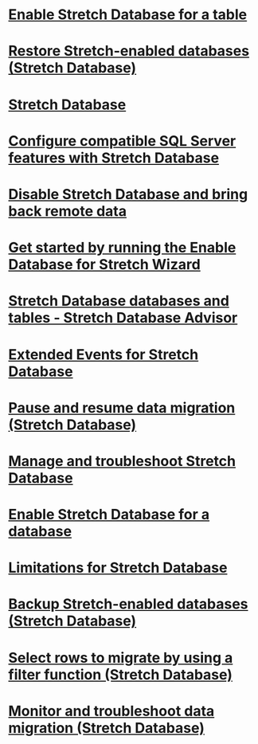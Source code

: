 # [Enable Stretch Database for a table](enable-stretch-database-for-a-table.md)
# [Restore Stretch-enabled databases (Stretch Database)](restore-stretch-enabled-databases-stretch-database.md)
# [Stretch Database](stretch-database.md)
# [Configure compatible SQL Server features with Stretch Database](configure-compatible-sql-server-features-with-stretch-database.md)
# [Disable Stretch Database and bring back remote data](disable-stretch-database-and-bring-back-remote-data.md)
# [Get started by running the Enable Database for Stretch Wizard](get-started-by-running-the-enable-database-for-stretch-wizard.md)
# [Stretch Database databases and tables - Stretch Database Advisor](stretch-database-databases-and-tables-stretch-database-advisor.md)
# [Extended Events for Stretch Database](extended-events-for-stretch-database.md)
# [Pause and resume data migration (Stretch Database)](pause-and-resume-data-migration-stretch-database.md)
# [Manage and troubleshoot Stretch Database](manage-and-troubleshoot-stretch-database.md)
# [Enable Stretch Database for a database](enable-stretch-database-for-a-database.md)
# [Limitations for Stretch Database](limitations-for-stretch-database.md)
# [Backup Stretch-enabled databases (Stretch Database)](backup-stretch-enabled-databases-stretch-database.md)
# [Select rows to migrate by using a filter function (Stretch Database)](select-rows-to-migrate-by-using-a-filter-function-stretch-database.md)
# [Monitor and troubleshoot data migration (Stretch Database)](monitor-and-troubleshoot-data-migration-stretch-database.md)

